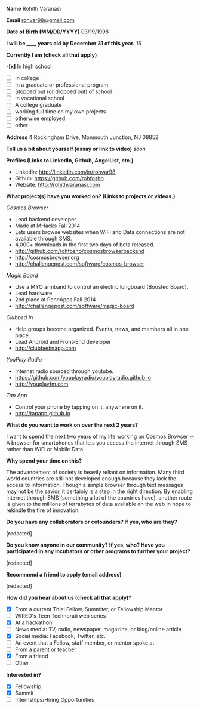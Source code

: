 **Name**
Rohith Varanasi
  
**Email**
rohvar98@gmail.com

**Date of Birth (MM/DD/YYYY)**
03/19/1998

**I will be ____ years old by December 31 of this year.**
16

**Currently I am (check all that apply)**

-**[x]** In high school
-[ ] In college
-[ ] In a graduate or professional program
-[ ] Stopped out (or dropped out) of school
-[ ] In vocational school
-[ ] A college graduate
-[ ] working full time on my own projects
-[ ] otherwise employed
-[ ] other

**Address**
4 Rockingham Drive, Monmouth Junction, NJ 08852

**Tell us a bit about yourself (essay or link to video)**
_soon_

**Profiles (Links to LinkedIn, Github, AngelList, etc.)**
- LinkedIn:    http://linkedin.com/in/rohvar98
- Github:       https://github.com/rohfosho
- Website:     http://rohithvaranasi.com

**What project(s) have you worked on? (Links to projects or videos.)**

_Cosmos Browser_
- Lead backend developer
- Made at MHacks Fall 2014
- Lets users browse websites when WiFi and Data connections are not available through SMS.
- 4,000+ downloads in the first two days of beta released. 
- http://github.com/rohfosho/cosmosbrowserbackend 
- http://cosmosbrowser.org 
- http://challengepost.com/software/cosmos-browser

_Magic Board_
- Use a MYO armband to control an electric longboard (Boosted Board).
- Lead hardware
- 2nd place at PennApps Fall 2014
- http://challengepost.com/software/magic-board

_Clubbed In_
- Help groups become organized. Events, news, and members all in one place.
- Lead Android and Front-End developer
- http://clubbedinapp.com

_YouPlay Radio_
- Internet radio sourced through youtube.
- https://github.com/youplayradio/youplayradio.github.io
- http://youplayfm.com

_Tap App_
- Control your phone by tapping on it, anywhere on it.
- http://tapapp.github.io

**What do you want to work on over the next 2 years?**

I want to spend the next two years of my life working on Cosmos Browser -- A browser for smartphones that lets you access the internet through SMS rather than WiFi or Mobile Data.

**Why spend your time on this?**

The advancement of society is heavily reliant on information. Many third world countries are still not developed enough because they lack the access to information. Though a simple browser through text messages may not be the savior, it certainly is a step in the right direction. By enabling internet through SMS (something a lot of the countries have), another route is given to the millions of terrabytes of data available on the web in hope to rekindle the fire of innovation. 

**Do you have any collaborators or cofounders? If yes, who are they?**

[redacted]

**Do you know anyone in our community? If yes, who? Have you participated in any incubators or other programs to further your project?**

[redacted]


**Recommend a friend to apply (email address)**

[redacted]


**How did you hear about us (check all that apply)?**

-[x] From a current Thiel Fellow, Summiter, or Fellowship Mentor
-[ ] WIRED's Teen Technorati web series
-[x] At a hackathon
-[ ] News media: TV, radio, newspaper, magazine, or blog/online article
-[x] Social media: Facebook, Twitter, etc.
-[ ] An event that a Fellow, staff member, or mentor spoke at
-[ ] From a parent or teacher
-[x] From a friend
-[ ] Other

**Interested in?**

-[x] Fellowship
-[x] Summit
-[ ] Internships/Hiring Opportunities
